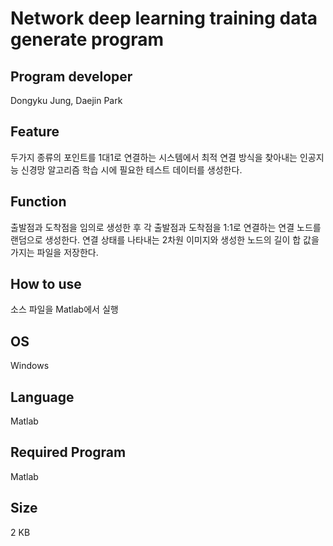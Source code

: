 # Network deep learning training data generate program

## Program developer

Dongyku Jung, Daejin Park 

## Feature

  두가지 종류의 포인트를 1대1로 연결하는 시스템에서 최적 연결 방식을 찾아내는 인공지능 신경망 알고리즘 학습 시에 필요한 테스트 데이터를 생성한다.

##   Function

  출발점과 도착점을 임의로 생성한 후 각 출발점과 도착점을 1:1로 연결하는 연결 노드를 랜덤으로 생성한다. 연결 상태를 나타내는 2차원 이미지와 생성한 노드의 길이 합 값을 가지는 파일을 저장한다.

## How to use

 소스 파일을 Matlab에서 실행

##  OS

 Windows

## Language

 Matlab

## Required Program

 Matlab

## Size

 2 KB